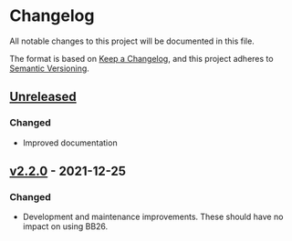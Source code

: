 # Changelog

All notable changes to this project will be documented in this file.

The format is based on [Keep a Changelog](https://keepachangelog.com/en/1.0.0/),
and this project adheres to [Semantic Versioning](https://semver.org/spec/v2.0.0.html).

## [Unreleased](https://github.com/ptrkcsk/BB26/compare/v2.2.0...HEAD)

### Changed

- Improved documentation

## [v2.2.0](https://github.com/ptrkcsk/BB26/compare/v2.1.1...v2.2.0) - 2021-12-25

### Changed

- Development and maintenance improvements. These should have no impact on using BB26.
